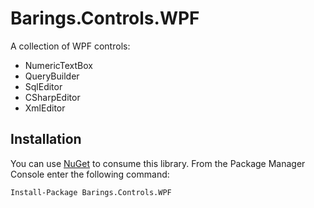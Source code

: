 # Barings.Controls.WPF

A collection of WPF controls:

* NumericTextBox
* QueryBuilder
* SqlEditor
* CSharpEditor
* XmlEditor

## Installation

You can use [NuGet](https://www.nuget.org/packages/Barings.Controls.WPF/) to consume this library.  From the Package Manager Console enter the following command:

```
Install-Package Barings.Controls.WPF
```
